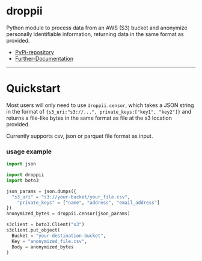 # droppii
Python module to process data from an AWS (S3) bucket and anonymize personally identifiable information, returning data in the same format as provided.
- [PyPi-repository](https://pypi.org/project/droppii)  
- [Further-Documentation](https://samule-i.github.io/droppii)
___
# Quickstart
Most users will only need to use `droppii.censor`, which takes a JSON string in the format of `{s3_uri:"s3://...", private_keys:["key1", "key2"]}` and returns a file-like bytes in the same format as file at the s3 location provided.

Currently supports csv, json or parquet file format as input.
### usage example
```python
import json

import droppii
import boto3

json_params = json.dumps({
  "s3_uri" = "s3://your-bucket/your_file.csv",
	"private_keys" = ["name", "address", "email_address"]
})
anonymized_bytes = droppii.censor(json_params)

s3client = boto3.Client("s3")
s3client.put_object(
  Bucket = "your-destination-bucket",
  Key = "anonymized_file.csv",
  Body = anonymized_bytes
)
``` 